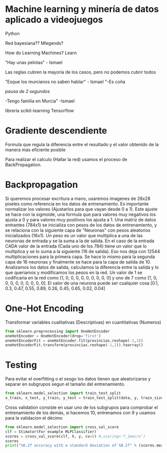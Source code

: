 # Machine learning y minería de datos aplicado a videojuegos
Python

Red bayesiana??
Mlegends?

How do Learning Machines? Learn

"Hay unas pelotas" - Ismael

Las reglas cubren la mayoría de los casos, pero no podemos cubrir todos

"Esque los murcianos no saben hablar" - Ismael
"-Es coña 

*pausa de 2 segundos* 

-Tengo familia en Murcia" -Ismael

librería scikit-learning
Tensorflow

# Gradiente descendiente
Formula que regula la diferencia entre el resultado y el valor obtenido de la manera más eficiente posible

Para realizar el calculo (Hallar la red) usamos el proceso de BackPropagation.

# Backpropagation
Si queremos procesar excritura a mano, usaremos imagenes de 28x28 pixeles como referencia en los datos de entrenamiento. Es importante normalizar los valores (Ajustarlos para que vayan desde 0 a 1).
Este ajuste se hace con la sigmoide, una formula que para valores muy negativos los ajusta a 0 y para valores muy positivos los ajusta a 1.
Una matriz de datos entrantes (784x1) se inicializa con pesos de los datos de entrenamiento, y se relaciona con la siguiente capa de "Neuronas" con pesos aleatorios inicializados (16x1).
Un peso es un valor que multiplica a una de las neuronas de entrada y se la suma a la de salida.
En el caso de la entrada CADA valor de la entrada (Cada uno de los 784) tiene un valor que lo multiplica y se lo suma a la siguiente (16 de salida).
Eso nos deja con 12544 multiplicaciones para la primera capa.
Se hace lo mismo para la segunda capa de 16 neuronas y finalmente se hace para la capa de salida de 10.
Analizamos los datos de salida, calculamos la diferencia entre la salida y lo que queriamos y modificamos los pesos en la red.
Un valor de 1 se codificaria en la red como [1, 0, 0, 0, 0, 0, 0, 0, 0, 0] y uno de 7 como [1, 0, 0, 0, 0, 0, 0, 0, 0, 0].
El valor de una neurona puede ser cualquier cosa [0.1, 0.3, 0.47, 0.55, 0.89, 0.26, 0.45, 0.65, 0.02, 0.04]

# One-Hot Encoding
Transformar variables cualitativas (Descriptivas) en cuantitativas (Numeros)

```python
from sklearn.preprocessing import OneHotEncoder
oneHotEncoder = OneHotEncoder(drop='first')
oneHotEncoderFit = oneHotEncoder.fit(provincias.reshape(-1,1))
oneHotEncoderFit.transform(provincias.reshape(-1,1)).toarray()
```

# Testing
Para evitar el overfitting o el sesgo los datos tienen que aleatorizarse y separar en subgrupos segun el tamaño del entrenamiento.

```python
from sklearn.model_selection import train_test_split
x_train, x_test, y_train, y_test = train_test_split(data, y, train_size = 0.8, random_state = 1234)
```

Cross validation consiste en usar uno de los subgrupos para comprobar el entrenamiento de los demás, si hacemos 10, entrenamos con 9 y usamos para la validacion el décimo
```python
from sklearn.model_selection import cross_val_score
clf = Stimator(For example MLPClassifier)
scores = cross_val_score(clf, X, y, cv=5) #,scoring='f_1macro')
scores
print("%0.2f accuracy with a standard deviation of %0.2f" % (scores.mean(), scores.std()))
```
